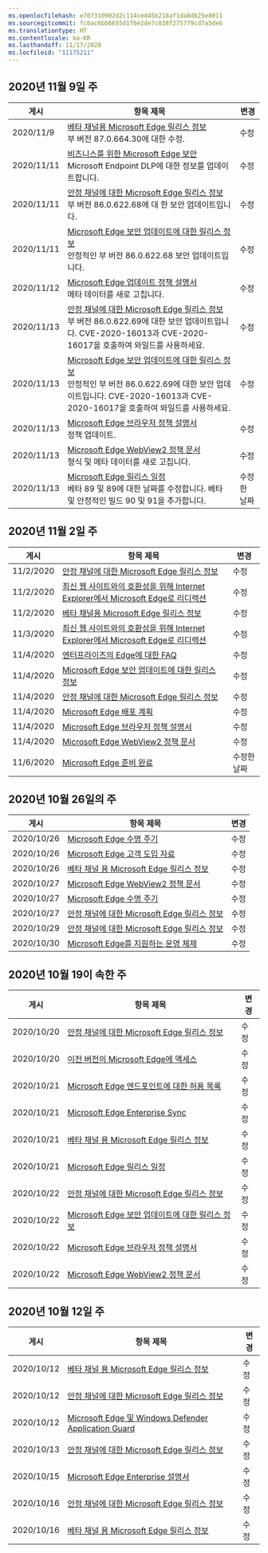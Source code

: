 ```yaml
---
ms.openlocfilehash: e707310902d2c114ced45b218af1da8d625e8011
ms.sourcegitcommit: fc0ac6bb6655d1f6e2de7c838f275779cd7a5de6
ms.translationtype: HT
ms.contentlocale: ko-KR
ms.lasthandoff: 11/17/2020
ms.locfileid: "11175211"
---
```

<!-- This file is generated automatically each week. Changes made to this file will be overwritten.-->

## 2020년 11월 9일 주

| 게시 |항목 제목 | 변경 |
|------|------------|--------|
| 2020/11/9 | [베타 채널용 Microsoft Edge 릴리스 정보](/DeployEdge/microsoft-edge-relnote-beta-channel)<br>부 버전 87.0.664.30에 대한 수정. | 수정 |
| 2020/11/11 | [비즈니스를 위한 Microsoft Edge 보안](/DeployEdge/ms-edge-security-for-business)<br>Microsoft Endpoint DLP에 대한 정보를 업데이트합니다. | 수정 |
| 2020/11/11 | [안정 채널에 대한 Microsoft Edge 릴리스 정보](/DeployEdge/microsoft-edge-relnote-stable-channel)<br>부 버전 86.0.622.68에 대 한 보안 업데이트입니다. | 수정 |
| 2020/11/11 | [Microsoft Edge 보안 업데이트에 대한 릴리스 정보](/DeployEdge/microsoft-edge-relnotes-security)<br>안정적인 부 버전 86.0.622.68 보안 업데이트입니다. | 수정 |
| 2020/11/12 | [Microsoft Edge 업데이트 정책 설명서](/DeployEdge/microsoft-edge-update-policies)<br>메타 데이터를 새로 고칩니다. | 수정 |
| 2020/11/13 | [안정 채널에 대한 Microsoft Edge 릴리스 정보](/DeployEdge/microsoft-edge-relnote-stable-channel)<br>부 버전 86.0.622.69에 대한 보안 업데이트입니다. CVE-2020-16013과 CVE-2020-16017을 호출하여 와일드를 사용하세요. | 수정 |
| 2020/11/13 | [Microsoft Edge 보안 업데이트에 대한 릴리스 정보](/DeployEdge/microsoft-edge-relnotes-security)<br>안정적인 부 버전 86.0.622.69에 대한 보안 업데이트입니다. CVE-2020-16013과 CVE-2020-16017을 호출하여 와일드를 사용하세요.  | 수정 |
| 2020/11/13 | [Microsoft Edge 브라우저 정책 설명서](/DeployEdge/microsoft-edge-policies)<br>정책 업데이트. | 수정 |
| 2020/11/13 | [Microsoft Edge WebView2 정책 문서](/DeployEdge/microsoft-edge-webview-policies)<br>형식 및 메타 데이터를 새로 고칩니다. | 수정 |
| 2020/11/13 | [Microsoft Edge 릴리스 일정](/DeployEdge/microsoft-edge-release-schedule)<br>베타 89 및 89에 대한 날짜를 수정합니다. 베타 및 안정적인 빌드 90 및 91을 추가합니다.  | 수정한 날짜 |


## 2020년 11월 2일 주


| 게시 |항목 제목 | 변경 |
|------|------------|--------|
| 11/2/2020 | [안정 채널에 대한 Microsoft Edge 릴리스 정보](/DeployEdge/microsoft-edge-relnote-stable-channel) | 수정 |
| 11/2/2020 | [최신 웹 사이트와의 호환성을 위해 Internet Explorer에서 Microsoft Edge로 리디렉션](/DeployEdge/edge-learnmore-neededge) | 수정 |
| 11/2/2020 | [베타 채널용 Microsoft Edge 릴리스 정보](/DeployEdge/microsoft-edge-relnote-beta-channel) | 수정 |
| 11/3/2020 | [최신 웹 사이트와의 호환성을 위해 Internet Explorer에서 Microsoft Edge로 리디렉션](/DeployEdge/edge-learnmore-neededge) | 수정 |
| 11/4/2020 | [엔터프라이즈의 Edge에 대한 FAQ](/DeployEdge/faqs-edge-in-the-enterprise) | 수정 |
| 11/4/2020 | [Microsoft Edge 보안 업데이트에 대한 릴리스 정보](/DeployEdge/microsoft-edge-relnotes-security) | 수정 |
| 11/4/2020 | [안정 채널에 대한 Microsoft Edge 릴리스 정보](/DeployEdge/microsoft-edge-relnote-stable-channel) | 수정 |
| 11/4/2020 | [Microsoft Edge 배포 계획](/DeployEdge/deploy-edge-plan-deployment) | 수정 |
| 11/4/2020 | [Microsoft Edge 브라우저 정책 설명서](/DeployEdge/microsoft-edge-policies) | 수정 |
| 11/4/2020 | [Microsoft Edge WebView2 정책 문서](/DeployEdge/microsoft-edge-webview-policies) | 수정 |
| 11/6/2020 | [Microsoft Edge 준비 완료](/DeployEdge/deploy-edge-ready-for-edge) | 수정한 날짜 |


## 2020년 10월 26일의 주


| 게시 |항목 제목 | 변경 |
|------|------------|--------|
| 2020/10/26 | [Microsoft Edge 수명 주기](/DeployEdge/microsoft-edge-support-lifecycle) | 수정 |
| 2020/10/26 | [Microsoft Edge 고객 도입 자료](/DeployEdge/microsoft-edge-customer-adoption-kit) | 수정 |
| 2020/10/26 | [베타 채널 용 Microsoft Edge 릴리스 정보](/DeployEdge/microsoft-edge-relnote-beta-channel) | 수정 |
| 2020/10/27 | [Microsoft Edge WebView2 정책 문서](/DeployEdge/microsoft-edge-webview-policies) | 수정 |
| 2020/10/27 | [Microsoft Edge 수명 주기](/DeployEdge/microsoft-edge-support-lifecycle) | 수정 |
| 2020/10/27 | [안정 채널에 대한 Microsoft Edge 릴리스 정보](/DeployEdge/microsoft-edge-relnote-stable-channel) | 수정 |
| 2020/10/29 | [안정 채널에 대한 Microsoft Edge 릴리스 정보](/DeployEdge/microsoft-edge-relnote-stable-channel) | 수정 |
| 2020/10/30 | [Microsoft Edge를 지원하는 운영 체제](/DeployEdge/microsoft-edge-supported-operating-systems) | 수정 |


## 2020년 10월 19이 속한 주


| 게시 |항목 제목 | 변경 |
|------|------------|--------|
| 2020/10/20 | [안정 채널에 대한 Microsoft Edge 릴리스 정보](/DeployEdge/microsoft-edge-relnote-stable-channel) | 수정 |
| 2020/10/20 | [이전 버전의 Microsoft Edge에 액세스](/DeployEdge/microsoft-edge-sysupdate-access-old-edge) | 수정 |
| 2020/10/21 | [Microsoft Edge 엔드포인트에 대한 허용 목록](/DeployEdge/microsoft-edge-security-endpoints) | 수정 |
| 2020/10/21 | [Microsoft Edge Enterprise Sync](/DeployEdge/microsoft-edge-enterprise-sync) | 수정 |
| 2020/10/21 | [베타 채널 용 Microsoft Edge 릴리스 정보](/DeployEdge/microsoft-edge-relnote-beta-channel) | 수정 |
| 2020/10/21 | [Microsoft Edge 릴리스 일정](/DeployEdge/microsoft-edge-release-schedule) | 수정 |
| 2020/10/22 | [안정 채널에 대한 Microsoft Edge 릴리스 정보](/DeployEdge/microsoft-edge-relnote-stable-channel) | 수정 |
| 2020/10/22 | [Microsoft Edge 보안 업데이트에 대한 릴리스 정보](/DeployEdge/microsoft-edge-relnotes-security) | 수정 |
| 2020/10/22 | [Microsoft Edge 브라우저 정책 설명서](/DeployEdge/microsoft-edge-policies) | 수정 |
| 2020/10/22 | [Microsoft Edge WebView2 정책 문서](/DeployEdge/microsoft-edge-webview-policies) | 수정 |


## 2020년 10월 12일 주


| 게시 |항목 제목 | 변경 |
|------|------------|--------|
| 2020/10/12 | [베타 채널 용 Microsoft Edge 릴리스 정보](/DeployEdge/microsoft-edge-relnote-beta-channel) | 수정 |
| 2020/10/12 | [안정 채널에 대한 Microsoft Edge 릴리스 정보](/DeployEdge/microsoft-edge-relnote-stable-channel) | 수정 |
| 2020/10/12 | [Microsoft Edge 및 Windows Defender Application Guard](/DeployEdge/microsoft-edge-security-windows-defender-application-guard) | 수정 |
| 2020/10/13 | [안정 채널에 대한 Microsoft Edge 릴리스 정보](/DeployEdge/microsoft-edge-relnote-stable-channel) | 수정 |
| 2020/10/15 | [Microsoft Edge Enterprise 설명서](/DeployEdge/index) | 수정 |
| 2020/10/16 | [안정 채널에 대한 Microsoft Edge 릴리스 정보](/DeployEdge/microsoft-edge-relnote-stable-channel) | 수정 |
| 2020/10/16 | [베타 채널 용 Microsoft Edge 릴리스 정보](/DeployEdge/microsoft-edge-relnote-beta-channel) | 수정 |
